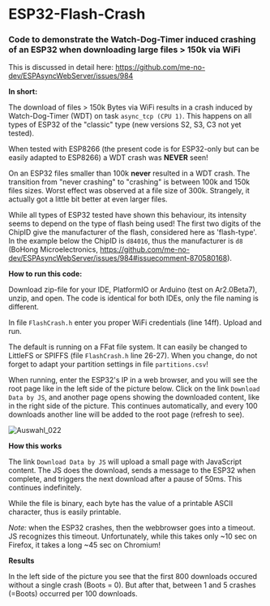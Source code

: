 # ESP32-Flash-Crash
### Code to demonstrate the Watch-Dog-Timer induced crashing of an ESP32 when downloading large files > 150k via WiFi

This is discussed in detail here: https://github.com/me-no-dev/ESPAsyncWebServer/issues/984

**In short:** 

The download of files > 150k Bytes via WiFi results in a crash induced by Watch-Dog-Timer (WDT) on task `async_tcp (CPU 1)`. This happens on all types of ESP32 of the "classic" type (new versions S2, S3, C3 not yet tested). 

When tested with ESP8266 (the present code is for ESP32-only but can be easily adapted to ESP8266) a WDT crash was **NEVER** seen!

On an ESP32 files smaller than 100k **never** resulted in a WDT crash. The transition from "never crashing" to "crashing" is between 100k and 150k files sizes. Worst effect was observed at a file size of 300k. Strangely, it actually got a little bit better at even larger files.

While all types of ESP32 tested have shown this behaviour, its intensity seems to depend on the type of flash being used! The first two digits of the ChipID give the manufacturer of the flash, considered here as 'flash-type'. In the example below the ChipID is `d84016`, thus the manufacturer is `d8` (BoHong Microelectronics, https://github.com/me-no-dev/ESPAsyncWebServer/issues/984#issuecomment-870580168).

**How to run this code:**

Download zip-file for your IDE, PlatformIO or Arduino (test on Ar2.0Beta7), unzip, and open. The code is identical for both IDEs, only the file naming is different. 

In file `FlashCrash.h` enter you proper WiFi credentials (line 14ff). Upload and run.

The default is running on a FFat file system. It can easily be changed to LittleFS or SPIFFS (file `FlashCrash.h` line 26-27). When you change, do not forget to adapt your partition settings in file `partitions.csv`!

When running, enter the ESP32's IP in a web browser, and you will see the root page like in the left side of the picture below. Click on the link `Download Data by JS`, and another page opens showing the downloaded content, like in the right side of the picture. This continues automatically, and every 100 downloads another line will be added to the root page (refresh to see).

![Auswahl_022](https://user-images.githubusercontent.com/9335726/126503324-2452d67c-21b1-4fc1-8a1d-9883ccb4bfc4.png)

**How this works**

The link `Download Data by JS` will upload a small page with JavaScript content. The JS does the download, sends a message to the ESP32 when complete, and triggers the next download after a pause of 50ms. This continues indefinitely.

While the file is binary, each byte has the value of a printable ASCII character, thus is easily printable.

*Note:* when the ESP32 crashes, then the webbrowser goes into a timeout. JS recognizes this timeout. Unfortunately, while this takes only ~10 sec on Firefox, it takes a long ~45 sec on Chromium!

**Results**

In the left side of the picture you see that the first 800 downloads occured without a single crash (Boots = 0). But after that, between 1 and 5 crashes (=Boots) occurred per 100 downloads. 


